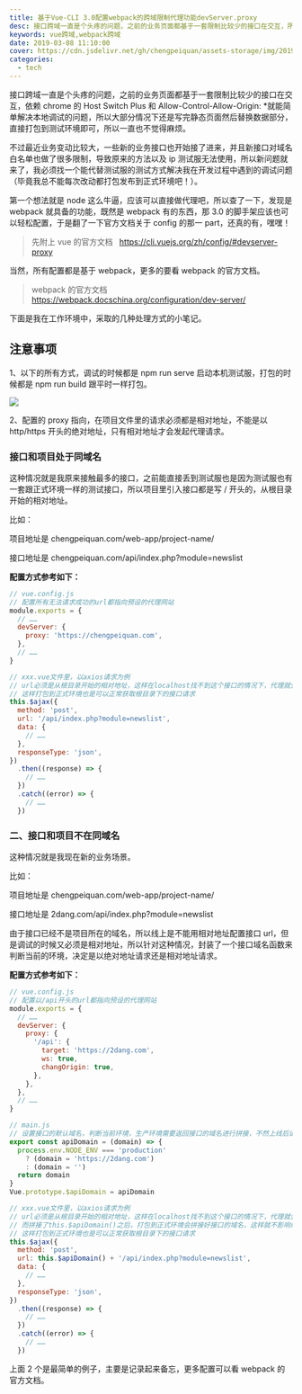 ```yaml
---
title: 基于Vue-CLI 3.0配置webpack的跨域限制代理功能devServer.proxy
desc: 接口跨域一直是个头疼的问题，之前的业务页面都基于一套限制比较少的接口在交互，所以大部分还是写完静态页面然后替换数据部分，直接打包到测试环境即可，所以一直不太在意本地调试的问题。
keywords: vue跨域,webpack跨域
date: 2019-03-08 11:10:00
cover: https://cdn.jsdelivr.net/gh/chengpeiquan/assets-storage/img/2019/03/1-1.jpg
categories:
  - tech
---
```


接口跨域一直是个头疼的问题，之前的业务页面都基于一套限制比较少的接口在交互，依赖 chrome 的 Host Switch Plus 和 Allow-Control-Allow-Origin: \*就能简单解决本地调试的问题，所以大部分情况下还是写完静态页面然后替换数据部分，直接打包到测试环境即可，所以一直也不觉得麻烦。

不过最近业务变动比较大，一些新的业务接口也开始接了进来，并且新接口对域名白名单也做了很多限制，导致原来的方法以及 ip 测试服无法使用，所以新问题就来了，我必须找一个能代替测试服的测试方式解决我在开发过程中遇到的调试问题（毕竟我总不能每次改动都打包发布到正式环境吧！）。

第一个想法就是 node 这么牛逼，应该可以直接做代理吧，所以查了一下，发现是 webpack 就具备的功能，既然是 webpack 有的东西，那 3.0 的脚手架应该也可以轻松配置，于是翻了一下官方文档关于 config 的那一 part，还真的有，嘿嘿！

> 先附上 vue 的官方文档   https://cli.vuejs.org/zh/config/#devserver-proxy

当然，所有配置都是基于 webpack，更多的要看 webpack 的官方文档。

> webpack 的官方文档   https://webpack.docschina.org/configuration/dev-server/

下面是我在工作环境中，采取的几种处理方式的小笔记。

## 注意事项

1、以下的所有方式，调试的时候都是 npm run serve 启动本机测试服，打包的时候都是 npm run build 跟平时一样打包。

![](https://cdn.jsdelivr.net/gh/chengpeiquan/assets-storage/img/2019/03/2-1.jpg)

2、配置的 proxy 指向，在项目文件里的请求必须都是相对地址，不能是以 http/https 开头的绝对地址，只有相对地址才会发起代理请求。

### 接口和项目处于同域名

这种情况就是我原来接触最多的接口，之前能直接丢到测试服也是因为测试服也有一套跟正式环境一样的测试接口，所以项目里引入接口都是写 / 开头的，从根目录开始的相对地址。

比如：

项目地址是 chengpeiquan.com/web-app/project-name/

接口地址是 chengpeiquan.com/api/index.php?module=newslist

**配置方式参考如下：**

```javascript
// vue.config.js
// 配置所有无法请求成功的url都指向预设的代理网站
module.exports = {
  // ……
  devServer: {
    proxy: 'https://chengpeiquan.com',
  },
  // ……
}

// xxx.vue文件里，以axios请求为例
// url必须是从根目录开始的相对地址，这样在localhost找不到这个接口的情况下，代理就会去预设的chengpeiquan.com请求真正的接口地址
// 这样打包到正式环境也是可以正常获取根目录下的接口请求
this.$ajax({
  method: 'post',
  url: '/api/index.php?module=newslist',
  data: {
    // ……
  },
  responseType: 'json',
})
  .then((response) => {
    // ……
  })
  .catch((error) => {
    // ……
  })
```

### 二、接口和项目不在同域名

这种情况就是我现在新的业务场景。

比如：

项目地址是 chengpeiquan.com/web-app/project-name/

接口地址是 2dang.com/api/index.php?module=newslist

由于接口已经不是项目所在的域名，所以线上是不能用相对地址配置接口 url，但是调试的时候又必须是相对地址，所以针对这种情况，封装了一个接口域名函数来判断当前的环境，决定是以绝对地址请求还是相对地址请求。

**配置方式参考如下：**

```javascript
// vue.config.js
// 配置以/api开头的url都指向预设的代理网站
module.exports = {
  // ……
  devServer: {
    proxy: {
      '/api': {
        target: 'https://2dang.com',
        ws: true,
        changOrigin: true,
      },
    },
  },
  // ……
}

// main.js
// 设置接口的默认域名，判断当前环境，生产环境需要返回接口的域名进行拼接，不然上线后请求的路径会错误
export const apiDomain = (domain) => {
  process.env.NODE_ENV === 'production'
    ? (domain = 'https://2dang.com')
    : (domain = '')
  return domain
}
Vue.prototype.$apiDomain = apiDomain

// xxx.vue文件里，以axios请求为例
// url必须是从根目录开始的相对地址，这样在localhost找不到这个接口的情况下，代理就会去预设的2dang.com请求真正的接口地址
// 而拼接了this.$apiDomain()之后，打包到正式环境会拼接好接口的域名，这样就不影响线上的访问了
// 这样打包到正式环境也是可以正常获取根目录下的接口请求
this.$ajax({
  method: 'post',
  url: this.$apiDomain() + '/api/index.php?module=newslist',
  data: {
    // ……
  },
  responseType: 'json',
})
  .then((response) => {
    // ……
  })
  .catch((error) => {
    // ……
  })
```

上面 2 个是最简单的例子，主要是记录起来备忘，更多配置可以看 webpack 的官方文档。
